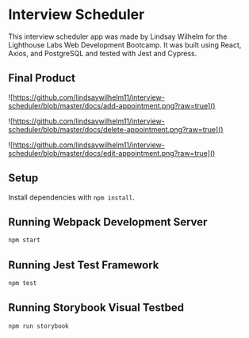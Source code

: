 # Interview Scheduler

This interview scheduler app was made by Lindsay Wilhelm for the Lighthouse Labs Web Development Bootcamp. It was built using React, Axios, and PostgreSQL and tested with Jest and Cypress.

## Final Product

![https://github.com/lindsaywilhelm11/interview-scheduler/blob/master/docs/add-appointment.png?raw=true]()

![https://github.com/lindsaywilhelm11/interview-scheduler/blob/master/docs/delete-appointment.png?raw=true]()

![https://github.com/lindsaywilhelm11/interview-scheduler/blob/master/docs/edit-appointment.png?raw=true]()


## Setup

Install dependencies with `npm install`.

## Running Webpack Development Server

```sh
npm start
```

## Running Jest Test Framework

```sh
npm test
```

## Running Storybook Visual Testbed

```sh
npm run storybook
```

